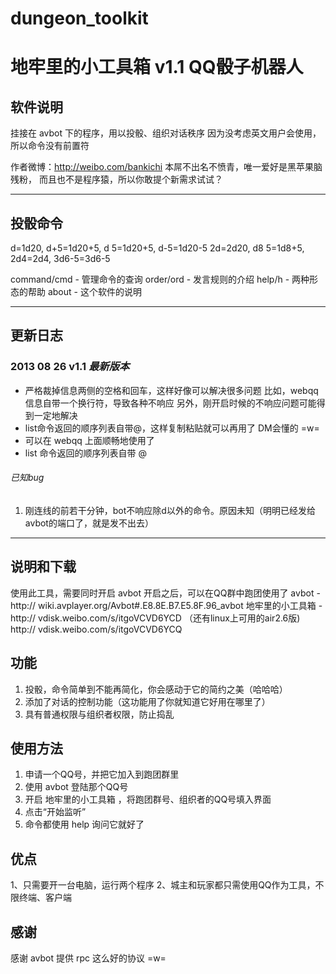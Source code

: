 # dungeon_toolkit #
地牢里的小工具箱 v1.1 QQ骰子机器人
===============

## 软件说明 ##
挂接在 avbot 下的程序，用以投骰、组织对话秩序
因为没考虑英文用户会使用，所以命令没有前置符

作者微博：http://weibo.com/bankichi
本屌不出名不愤青，唯一爱好是黑苹果脑残粉，
而且也不是程序猿，所以你敢提个新需求试试？

---------------
## 投骰命令 ##
d=1d20, d+5=1d20+5, d 5=1d20+5, d-5=1d20-5
2d=2d20, d8 5=1d8+5, 2d4=2d4, 3d6-5=3d6-5

command/cmd		- 管理命令的查询
order/ord		- 发言规则的介绍
help/h			- 两种形态的帮助
about			- 这个软件的说明

---------------
## 更新日志 ##

### 2013 08 26 v1.1 *最新版本* ###
* 严格裁掉信息两侧的空格和回车，这样好像可以解决很多问题
   比如，webqq信息自带一个换行符，导致各种不响应
   另外，刚开启时候的不响应问题可能得到一定地解决
* list命令返回的顺序列表自带@，这样复制粘贴就可以再用了
   DM会懂的 =w=
* 可以在 webqq 上面顺畅地使用了
* list 命令返回的顺序列表自带 @
###### 已知bug #
1. 刚连线的前若干分钟，bot不响应除d以外的命令。原因未知（明明已经发给avbot的端口了，就是发不出去）


---------------
## 说明和下载 ##
使用此工具，需要同时开启 avbot
开启之后，可以在QQ群中跑团使用了
avbot - http:// wiki.avplayer.org/Avbot#.E8.8E.B7.E5.8F.96_avbot
地牢里的小工具箱 - http:// vdisk.weibo.com/s/itgoVCVD6YCD
（还有linux上可用的air2.6版) http:// vdisk.weibo.com/s/itgoVCVD6YCQ

## 功能 ##
1. 投骰，命令简单到不能再简化，你会感动于它的简约之美（哈哈哈）
2. 添加了对话的控制功能（这功能用了你就知道它好用在哪里了）
3. 具有普通权限与组织者权限，防止捣乱

## 使用方法 ##
1. 申请一个QQ号，并把它加入到跑团群里
2. 使用 avbot 登陆那个QQ号
3. 开启 地牢里的小工具箱 ，将跑团群号、组织者的QQ号填入界面
4. 点击“开始监听”
5. 命令都使用 help 询问它就好了

## 优点 ##
1、只需要开一台电脑，运行两个程序
2、城主和玩家都只需使用QQ作为工具，不限终端、客户端

## 感谢 ##
感谢 avbot 提供 rpc 这么好的协议 =w=
